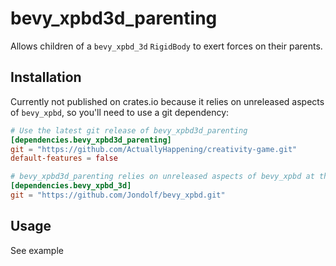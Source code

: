 # bevy_xpbd3d_parenting
Allows children of a `bevy_xpbd_3d` `RigidBody` to exert forces on their parents.

## Installation
Currently not published on crates.io because it relies on unreleased aspects of `bevy_xpbd`, so you'll need to use a git dependency:
```toml
# Use the latest git release of bevy_xpbd3d_parenting
[dependencies.bevy_xpbd3d_parenting]
git = "https://github.com/ActuallyHappening/creativity-game.git"
default-features = false

# bevy_xpbd3d_parenting relies on unreleased aspects of bevy_xpbd at the moment
[dependencies.bevy_xpbd_3d]
git = "https://github.com/Jondolf/bevy_xpbd.git"
```

## Usage
See example